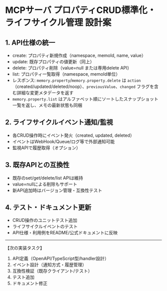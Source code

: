 # MCPサーバ プロパティCRUD標準化・ライフサイクル管理 設計案

## 1. API仕様の統一
- create: プロパティ新規作成（namespace, memoId, name, value）
- update: 既存プロパティの値更新（同上）
- delete: プロパティ削除（value=null または専用delete API）
- list: プロパティ一覧取得（namespace, memoId単位）
- レスポンス: `memory.property`/`memory.property.delete` は `action`（created/updated/deleted/noop）、`previousValue`、`changed` フラグを含む詳細な変更メタデータを返す
- `memory.property.list` はアルファベット順にソートしたスナップショット一覧を返し、メモの最新状態も同梱

## 2. ライフサイクルイベント通知/監視
- 各CRUD操作時にイベント発火（created, updated, deleted）
- イベントはWebHook/Queue/ログ等で外部通知可能
- 監視APIで履歴取得（オプション）

## 3. 既存APIとの互換性
- 既存のset/get/delete/list APIは維持
- value=nullによる削除もサポート
- 新API追加時はバージョン管理・互換性テスト

## 4. テスト・ドキュメント更新
- CRUD操作のユニットテスト追加
- ライフサイクルイベントのテスト
- API仕様・利用例をREADME/公式ドキュメントに反映

---

【次の実装タスク】
1. API定義（OpenAPI/TypeScript型/handler設計）
2. イベント設計（通知方式・履歴管理）
3. 互換性検証（既存クライアント/テスト）
4. テスト追加
5. ドキュメント修正
